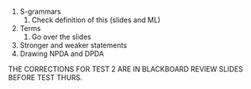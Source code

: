 1. S-grammars
	1. Check definition of this (slides and ML)
2. Terms
	1. Go over the slides
3. Stronger and weaker statements
4. Drawing NPDA and DPDA

THE CORRECTIONS FOR TEST 2 ARE IN BLACKBOARD
REVIEW SLIDES BEFORE TEST THURS.
